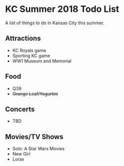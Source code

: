 # KC Summer 2018 Todo List
A list of things to do in Kansas City this summer.

## Attractions
* KC Royals game
* Sporting KC game
* WW1 Museum and Memorial

## Food
* Q39
* <s>Orange Leaf/Yogurtini</s>

## Concerts
* TBD

## Movies/TV Shows
* Solo: A Star Wars Movies
* New Girl
* Lorax
